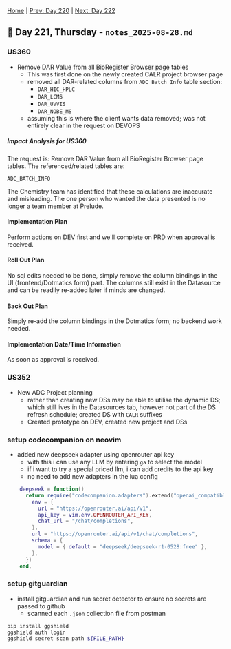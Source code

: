 [Home](../../main.md) | [Prev: Day 220](notes_2025-08-27.md) | [Next: Day 222](./notes_2025-08-29.md)

## 📝 Day 221, Thursday - `notes_2025-08-28.md`

### US360
- Remove DAR Value from all BioRegister Browser page tables
    * This was first done on the newly created CALR project browser page
    * removed all DAR-related columns from `ADC Batch Info` table section:
        * `DAR_HIC_HPLC`
        * `DAR_LCMS`
        * `DAR_UVVIS`
        * `DAR_NOBE_MS`
    * assuming this is where the client wants data removed; was not entirely clear in the request on DEVOPS

##### Impact Analysis for US360
The request is: Remove DAR Value from all BioRegister Browser page tables.
The referenced/related tables are:

`ADC_BATCH_INFO`

The Chemistry team has identified that these calculations are inaccurate and misleading. The one person who wanted the data presented is no longer a team member at Prelude.

#### Implementation Plan
Perform actions on DEV first and we'll complete on PRD when approval is received.  

#### Roll Out Plan
No sql edits needed to be done, simply remove the column bindings in the UI (frontend/Dotmatics form) part. The columns still exist in the Datasource and can be readily re-added later if minds are changed.

#### Back Out Plan
Simply re-add the column bindings in the Dotmatics form; no backend work needed.

#### Implementation Date/Time Information
As soon as approval is received.


### US352
- New ADC Project planning
    * rather than creating new DSs may be able to utilise the dynamic DS; which still lives in the Datasources tab, however not part of the DS refresh schedule; created DS with `CALR` suffixes
    * Created prototype on DEV, created new project and DSs


### setup codecompanion on neovim
- added new deepseek adapter using openrouter api key
    * with this i can use any LLM by entering `ga` to select the model
    * if i want to try a special priced llm, i can add credits to the api key
    * no need to add new adapters in the lua config


```lua
    deepseek = function()
      return require("codecompanion.adapters").extend("openai_compatible", {
        env = {
          url = "https://openrouter.ai/api/v1",
          api_key = vim.env.OPENROUTER_API_KEY,
          chat_url = "/chat/completions",
        },
        url = "https://openrouter.ai/api/v1/chat/completions",
        schema = {
          model = { default = "deepseek/deepseek-r1-0528:free" },
        },
      })
    end,
```

### setup gitguardian
- install gitguardian and run secret detector to ensure no secrets are passed to github
    * scanned each `.json` collection file from postman

```bash
pip install ggshield
ggshield auth login
ggshield secret scan path ${FILE_PATH}
```
